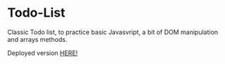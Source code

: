 # Todo-List

Classic Todo list, to practice basic Javasvript, a bit of DOM manipulation and arrays methods.

Deployed version <a href="https://elated-lichterman-9c4fd4.netlify.com"> HERE! </a>
